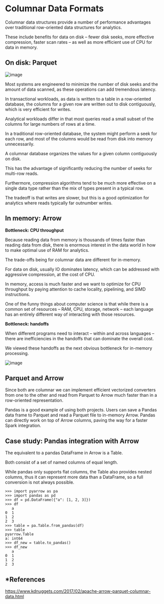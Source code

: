 # Columnar Data Formats

Columnar data structures provide a number of performance advantages over traditional row-oriented data structures for analytics. 

These include benefits for data on disk – fewer disk seeks, more effective compression, faster scan rates – as well as more efficient use of CPU for data in memory.  

## On disk: Parquet
![image](https://user-images.githubusercontent.com/47337188/179433609-47f1c664-18dd-4973-9ad4-112e898866fe.png)


Most systems are engineered to minimize the number of disk seeks and the amount of data scanned, as these operations can add tremendous latency. 

In transactional workloads, as data is written to a table in a row-oriented database, the columns for a given row are written out to disk contiguously, which is very efficient for writes. 

Analytical workloads differ in that most queries read a small subset of the columns for large numbers of rows at a time. 

In a traditional row-oriented database, the system might perform a seek for each row, and most of the columns would be read from disk into memory unnecessarily.

A columnar database organizes the values for a given column contiguously on disk. 

This has the advantage of significantly reducing the number of seeks for multi-row reads. 

Furthermore, compression algorithms tend to be much more effective on a single data type rather than the mix of types present in a typical row. 

The tradeoff is that writes are slower, but this is a good optimization for analytics where reads typically far outnumber writes.

## In memory: Arrow
**Bottleneck: CPU throughput**

Because reading data from memory is thousands of times faster than reading data from disk, there is enormous interest in the data world in how to make optimal use of RAM for analytics.

The trade-offs being for columnar data are different for in-memory. 

For data on disk, usually IO dominates latency, which can be addressed with aggressive compression, at the cost of CPU. 

In memory, access is much faster and we want to optimize for CPU throughput by paying attention to cache locality, pipelining, and SIMD instructions.

One of the funny things about computer science is that while there is a common set of resources – RAM, CPU, storage, network – each language has an entirely different way of interacting with those resources. 

**Bottleneck: handoffs**

When different programs need to interact – within and across languages – there are inefficiencies in the handoffs that can dominate the overall cost.

We viewed these handoffs as the next obvious bottleneck for in-memory processing.

![image](https://user-images.githubusercontent.com/47337188/179433791-01df26d9-4c62-4d15-ad4e-f756fc14b526.png)

## Parquet and Arrow

Since both are columnar we can implement efficient vectorized converters from one to the other and read from Parquet to Arrow much faster than in a row-oriented representation. 

Pandas is a good example of using both projects. Users can save a Pandas data frame to Parquet and read a Parquet file to in-memory Arrow. Pandas can directly work on top of Arrow columns, paving the way for a faster Spark integration.

## Case study: Pandas integration with Arrow
The equivalent to a pandas DataFrame in Arrow is a Table.

Both consist of a set of named columns of equal length.

While pandas only supports flat columns, the Table also provides nested columns, thus it can represent more data than a DataFrame, so a full conversion is not always possible.

```
>>> import pyarrow as pa
>>> import pandas as pd
>>> df = pd.DataFrame({"a": [1, 2, 3]})
>>> df
   a
0  1
1  2
2  3
>>> table = pa.Table.from_pandas(df)
>>> table
pyarrow.Table
a: int64
>>> df_new = table.to_pandas()
>>> df_new
   a
0  1
1  2
2  3

```


## *References
https://www.kdnuggets.com/2017/02/apache-arrow-parquet-columnar-data.html
